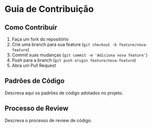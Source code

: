 # Guia de Contribuição

## Como Contribuir

1. Faça um fork do repositório
2. Crie uma branch para sua feature (`git checkout -b feature/nova-feature`)
3. Commit suas mudanças (`git commit -m 'Adiciona nova feature'`)
4. Push para a branch (`git push origin feature/nova-feature`)
5. Abra um Pull Request

## Padrões de Código

Descreva aqui os padrões de código adotados no projeto.

## Processo de Review

Descreva o processo de review de código.
